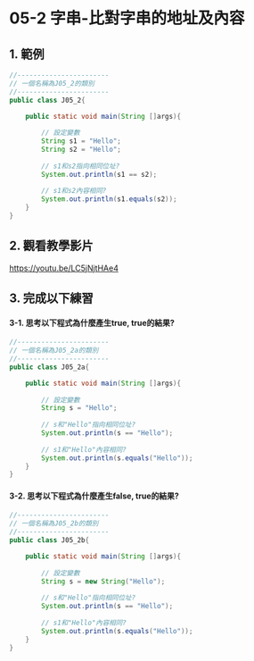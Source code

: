 # 05-2 字串-比對字串的地址及內容

## 1. 範例
``` java
//-----------------------
// 一個名稱為J05_2的類別
//-----------------------
public class J05_2{

    public static void main(String []args){
        
        // 設定變數
        String s1 = "Hello";
        String s2 = "Hello";
        
        // s1和s2指向相同位址?
        System.out.println(s1 == s2);
        
        // s1和s2內容相同?
        System.out.println(s1.equals(s2));
    }
}
``` 

## 2. 觀看教學影片
https://youtu.be/LC5jNjtHAe4


## 3. 完成以下練習

#### 3-1. 思考以下程式為什麼產生true, true的結果?
``` java
//-----------------------
// 一個名稱為J05_2a的類別
//-----------------------
public class J05_2a{

    public static void main(String []args){
        
        // 設定變數
        String s = "Hello";
        
        // s和"Hello"指向相同位址?
        System.out.println(s == "Hello");
        
        // s1和"Hello"內容相同?
        System.out.println(s.equals("Hello"));
    }
}
``` 

#### 3-2. 思考以下程式為什麼產生false, true的結果?
``` java
//-----------------------
// 一個名稱為J05_2b的類別
//-----------------------
public class J05_2b{

    public static void main(String []args){
        
        // 設定變數
        String s = new String("Hello");
        
        // s和"Hello"指向相同位址?
        System.out.println(s == "Hello");
        
        // s1和"Hello"內容相同?
        System.out.println(s.equals("Hello"));
    }
}
``` 
